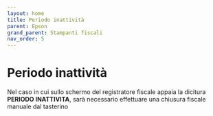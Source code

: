 ```yaml
---
layout: home
title: Periodo inattività
parent: Epson
grand_parent: Stampanti fiscali
nav_order: 5
---
```


# Periodo inattività
Nel caso in cui sullo schermo del registratore fiscale appaia la dicitura **PERIODO INATTIVITA**, sarà necessario effettuare una chiusura fiscale manuale dal tasterino
